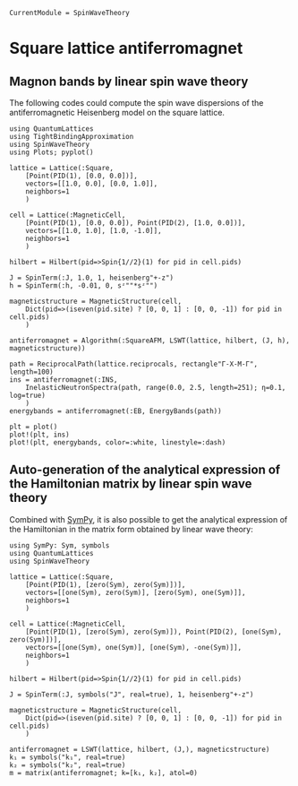 ```@meta
CurrentModule = SpinWaveTheory
```

# Square lattice antiferromagnet

## Magnon bands by linear spin wave theory

The following codes could compute the spin wave dispersions of the antiferromagnetic Heisenberg model on the square lattice.

```@example AFM
using QuantumLattices
using TightBindingApproximation
using SpinWaveTheory
using Plots; pyplot()

lattice = Lattice(:Square,
    [Point(PID(1), [0.0, 0.0])],
    vectors=[[1.0, 0.0], [0.0, 1.0]],
    neighbors=1
    )

cell = Lattice(:MagneticCell,
    [Point(PID(1), [0.0, 0.0]), Point(PID(2), [1.0, 0.0])],
    vectors=[[1.0, 1.0], [1.0, -1.0]],
    neighbors=1
    )

hilbert = Hilbert(pid=>Spin{1//2}(1) for pid in cell.pids)

J = SpinTerm(:J, 1.0, 1, heisenberg"+-z")
h = SpinTerm(:h, -0.01, 0, sᶻ""*sᶻ"")

magneticstructure = MagneticStructure(cell,
    Dict(pid=>(iseven(pid.site) ? [0, 0, 1] : [0, 0, -1]) for pid in cell.pids)
    )

antiferromagnet = Algorithm(:SquareAFM, LSWT(lattice, hilbert, (J, h), magneticstructure))

path = ReciprocalPath(lattice.reciprocals, rectangle"Γ-X-M-Γ", length=100)
ins = antiferromagnet(:INS,
    InelasticNeutronSpectra(path, range(0.0, 2.5, length=251); η=0.1, log=true)
    )
energybands = antiferromagnet(:EB, EnergyBands(path))

plt = plot()
plot!(plt, ins)
plot!(plt, energybands, color=:white, linestyle=:dash)
```

## Auto-generation of the analytical expression of the Hamiltonian matrix by linear spin wave theory

Combined with [SymPy](https://github.com/JuliaPy/SymPy.jl), it is also possible to get the analytical expression of the Hamiltonian in the matrix form obtained by linear wave theory:

```@example AFM-analytical
using SymPy: Sym, symbols
using QuantumLattices
using SpinWaveTheory

lattice = Lattice(:Square,
    [Point(PID(1), [zero(Sym), zero(Sym)])],
    vectors=[[one(Sym), zero(Sym)], [zero(Sym), one(Sym)]],
    neighbors=1
    )

cell = Lattice(:MagneticCell,
    [Point(PID(1), [zero(Sym), zero(Sym)]), Point(PID(2), [one(Sym), zero(Sym)])],
    vectors=[[one(Sym), one(Sym)], [one(Sym), -one(Sym)]],
    neighbors=1
    )

hilbert = Hilbert(pid=>Spin{1//2}(1) for pid in cell.pids)

J = SpinTerm(:J, symbols("J", real=true), 1, heisenberg"+-z")

magneticstructure = MagneticStructure(cell,
    Dict(pid=>(iseven(pid.site) ? [0, 0, 1] : [0, 0, -1]) for pid in cell.pids)
    )

antiferromagnet = LSWT(lattice, hilbert, (J,), magneticstructure)
k₁ = symbols("k₁", real=true)
k₂ = symbols("k₂", real=true)
m = matrix(antiferromagnet; k=[k₁, k₂], atol=0)
```